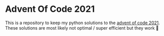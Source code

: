 # Advent Of Code 2021
This is a repository to keep my python solutions to the [advent of code 2021](https://adventofcode.com/2021).  
These solutions are most likely not optimal / super efficient but they work 🙂

